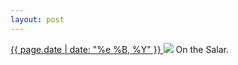 ```yaml
---
layout: post
---
```


<p>
  <a href="/163">
    <time>{{ page.date | date: "%e %B, %Y" }}</time>
  </a>
  <a href="/163"><img src="{{ site.assets_url }}/163.jpg"/></a>
  <span>On the Salar.</span>
</p>
